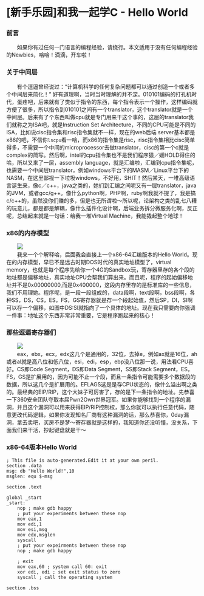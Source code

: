 [新手乐园]和我一起学C - Hello World
===========================

### 前言
&emsp;&emsp;如果你有过任何一门语言的编程经验，请绕行。本文适用于没有任何编程经验的Newbies，哈哈！滴滴，开车啦！

### 关于中间层
&emsp;&emsp;有个逗逼曾经说过：“计算机科学的任何复杂问题都可以通过创造一个或者多个中间层来简化！” 好有道理啊，当时当时理解的并不深。010101编码的打孔机时代，蛋疼吧，后来就有了类似于指令的东西，每个指令表示一个操作，这样编码就方便了很多，所以指令到010101之间有一个translator，这个translator就是一个中间层。后来有了个东西叫做cpu就是专门用来干这个事的，这层的translator我们就称之为ISA吧，就是Instruction Set Architecture，不同的CPU可能是不同的ISA，比如说cisc指令集和risc指令集就不一样，现在的web后端 server基本都是x86的吧，不信你`lscpu`看一哈，而x86的指令集是risc，risc指令集相比cisc简单得多，不需要一个中间的microprocessor去做translator，cisc的第一个c就是complex的简写。然后啊，intel的cpu指令集也不是我们程序猿／媛HOLD得住的哈，所以又来了一层，assembly language，就是汇编啦，汇编到cpu指令集呢，也需要一个中间层translator，例如windows平台下的MASM／Linux平台下的NASM，在这里鄙视一下垃圾windows，不好用，SHIT！然后某天，一堆高级语言诞生来，像c／c++，java之类的，她们到汇编之间呢又有一层translator，java的JVM，或者gcc/g++。像什么python啊，PHP啊，ruby啊我就不提了，我是搞c/c++的，虽然没你们赚的多，但是也无所谓啦～所以呢，论架构之类的乱七八糟的玩意儿，都是都是解耦，像什么插件化设计啊，后端业务拆分微服务化啊，反正呢，总结起来就是一句话：给我一堆Virtual Machine，我能撬起整个地球！

### x86的内存模型
&emsp;&emsp;<img src="https://github.com/linghuazaii/blog/blob/master/image/c-hello-world/memory-model.png" />
<br>
&emsp;&emsp;我来一个个解释哈，后面我会直接上一个x86-64汇编版本的Hello World。现在的内存模型，早已不是远古时期DOS时代的真实地址模型了，virtual memory，也就是每个程序先给你一个4G的Sandbox玩，寄存器里存的各个段的地址都是偏移地址，真实地址CPU会帮我们算出来。而且呢，程序的起始偏移地址并不是0x00000000,而是0x400000，这段内存里存的是标准库的一些信息，我们不用理她。程序呢，是一段一段组成的，data段啊，text段啊，bss段啊，各种SS，DS，CS，ES，FS，GS寄存器就是存一个段起始值，然后SP，DI，SI啊可以存一个偏移，如图中DS:SI就指向了一个具体的地址。现在我只需要向你强调一件事：地址这个东西非常非常重要，它是程序跑起来的核心！

### 那些逗逼寄存器们
&emsp;&emsp;<img src="https://github.com/linghuazaii/blog/blob/master/image/c-hello-world/Register386.png" />
<br>
&emsp;&emsp;eax，ebx，ecx，edx这几个是通用的，32位，去掉e，例如ax就是16位，ah或者al就是高八位和低八位，esi，edi，esp，ebp没八位那一说，用法看CPU喜好。CS即Code Segment，DS即Data Segment，SS即Stack Segment，ES，FS，GS是扩展用的，因为可能不止一个段，而且一条指令可能需要多个数据段的数据，所以这几个是扩展用的。EFLAGS这是是存CPU状态的，像什么溢出啊之类的。最经典的EIP/RIP，这个大妹子可厉害了，存的是下一条指令的地址。先恭喜一下360安全团队夺取本届Pwn2Own世界冠军。如果你能够找到一个程序的漏洞，并且这个漏洞可以用来获得EIP/RIP控制权，那么你就可以执行任意代码，随意更改代码逻辑，如果你发现知名厂商有这种漏洞的话，那么恭喜你，0day漏洞，拿去卖吧，买房不是梦～寄存器就是这样的，我知道你还没听懂，没关系，下面我们来干活，抄起键盘就是干～

### x86-64版本Hello World
```
; This file is auto-generated.Edit it at your own peril.
section .data
msg: db "Hello World!",10
msglen: equ $-msg

section .text

global _start
_start:
    nop ; make gdb happy
    ; put your experiments between these nop
    mov eax,1
    mov edi,1
    mov esi,msg
    mov edx,msglen
    syscall
    ; put your expeirments between these nop
    nop ; make gdb happy
    
    ; exit 
    mov eax,60 ; system call 60: exit
    xor edi, edi ; set exit status to zero
    syscall ; call the operating system

section .bss
```

